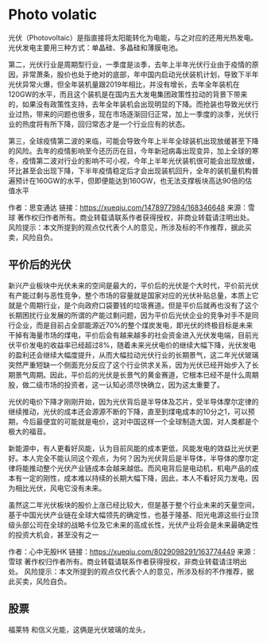# Photo volatic

光伏（Photovoltaic）是指直接将太阳能转化为电能，与之对应的还用光热发电。光伏发电主要用三种方式：单晶硅、多晶硅和薄膜电池。

第二，光伏行业是周期型行业，一季度是淡季，去年上半年光伏行业由于疫情的原因，非常萧条，股价也处于绝对的底部，年中国内启动光伏装机计划，导致下半年光伏异常火爆，但全年装机量跟2019年相比，并没有增长，去年全年装机在120GW的水平，而且这个装机是在国内五大发电集团政策性拉动的背景下带来的，如果没有政策性支持，去年全年装机会出现明显的下降。而抢装也导致光伏行业过热，带来的问题也很多，现在市场逐渐回归正常，加上一季度的淡季，光伏行业的热度将有所下降，回归常态才是一个行业应有的状态。

第三，全球疫情第二波的来临，可能会导致今年上半年全球装机出现放缓甚至下降的风险。去年的疫情影响至今还历历在目，今年新冠病毒出现变异，加上全球的寒冬，疫情第二波对行业的影响不可小视，今年上半年光伏装机很可能会出现放缓，环比甚至会出现下降，下半年疫情稳定后才会出现装机回升，全年的装机量机构普遍预计在160GW的水平，但即便能达到160GW，也无法支撑板块高达90倍的估值水平



作者：思变通达
链接：https://xueqiu.com/1478977984/168346648
来源：雪球
著作权归作者所有。商业转载请联系作者获得授权，非商业转载请注明出处。
风险提示：本文所提到的观点仅代表个人的意见，所涉及标的不作推荐，据此买卖，风险自负。

## 平价后的光伏

新兴产业板块中光伏未来的空间是最大的，平价后的光伏是个大时代，平价前光伏有产能过剩与恶性竞争，整个市场的容量就是国家对应的光伏补贴总量，本质上它就是个周期行业，是个向政府口袋要钱的垃圾赛道。但是平价后就再也没有了这个长期困扰行业发展的所谓的产能过剩问题，因为平价后光伏企业的竞争对手不是同行企业，而是目前占全部能源近70%的整个煤炭发电，即光伏的终极目标是未来干掉有海量市场的煤电，平价后会有越来越多的社会资金进入光伏发电端，目前光伏平价发电的收益率已经超过8%，随着未来光伏电价的继续大幅下降，光伏发电的盈利还会继续大幅度提升，从而大幅拉动光伏行业的长期景气，这二年光伏玻璃突然严重短缺一个侧面充分反应了这个行业供求关系，因为光伏已经开始步入了长期景气周期。因此，平价后的光伏是长景气的黄金赛道，它根本已经不是什么周期股，做二级市场的投资者，这一认知必须尽快确立，因为这太重要了。

光伏的电价下降才刚刚开始，因为光伏背后是半导体及芯片，受半导体摩尔定律的继续推动，光伏的成本还会源源不断的下降，直至到煤电成本的10分之1，可以预期，今后最便宜的可能就是电价，这对中国这样一个全球制造大国，对人类都是个极大的福音。

新能源中，有人更看好风能，认为目前风能的成本更低，风能发电的效益比光伏更好。本人完全不能认同这个观点，为何？因为光伏背后是半导体，半导体的摩尔定律将能推动整个光伏产业链成本会越来越低。而风电背后是电动机，机电产品的成本有一定的刚性，成本难以持续的长期大幅下降，因此，本人不看好风力发电，因为相比光伏，风电它没有未来。

虽然这二年光伏板块的股价上涨已经比较大，但是基于整个行业未来的天量空间，基于中国光伏产业链在全球大幅领先的确定性，也基于隆基、阳光电源这些行业顶级头部公司在全球的战略卡位及它未来的高成长性，光伏产业将会是未来最确定性的投资大机会，甚至没有之一



作者：心中无股HK
链接：https://xueqiu.com/8029098291/163774449
来源：雪球
著作权归作者所有。商业转载请联系作者获得授权，非商业转载请注明出处。
风险提示：本文所提到的观点仅代表个人的意见，所涉及标的不作推荐，据此买卖，风险自负。

## 股票 

福莱特 和信义光能，这俩是光伏玻璃的龙头，

